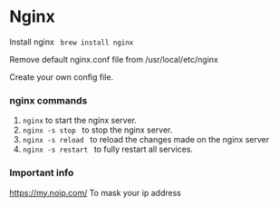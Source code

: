# Nginx
Install nginx ``` brew install nginx```

Remove default nginx.conf file from /usr/local/etc/nginx

Create your own config file.

### nginx commands

1. ```nginx``` to start the nginx server. 
2. ```nginx -s stop ``` to stop the nginx server. 
3. ```nginx -s reload ``` to reload the changes made on the nginx server
4. ```nginx -s restart ``` to fully restart all services. 

### Important info
https://my.noip.com/ To mask your ip address
